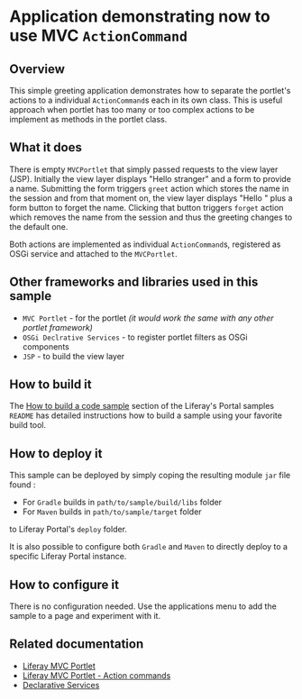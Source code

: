 # Application demonstrating now to use MVC `ActionCommand`

## Overview

This simple greeting application demonstrates how to separate the portlet's actions to a individual `ActionCommand`s each in its own class. This is useful approach when portlet has too many or too complex actions to be implement as methods in the portlet class.

## What it does

There is empty `MVCPortlet` that simply passed requests to the view layer (JSP). Initially the view layer displays "Hello stranger" and a form to provide a name. Submitting the form triggers `greet` action which stores the name in the session and from that moment on, the view layer displays "Hello <THE NAME PROVIDED>" plus a form button to forget the name. Clicking that button triggers `forget` action which removes the name from the session and thus the greeting changes to the default one.

Both actions are implemented as individual `ActionCommand`s, registered as OSGi service and attached to the `MVCPortlet`.

## Other frameworks and libraries used in this sample

- `MVC Portlet` - for the portlet _(it would work the same with any other portlet framework)_
- `OSGi Declrative Services` - to register portlet filters as OSGi components
- `JSP` - to build the view layer

## How to build it

The [How to build a code sample](https://github.com/liferay/liferay-code-samples/blob/master/portal/README.md#liferay-code-samples-for-liferay-portal) section of the Liferay's Portal samples `README` has detailed instructions how to build a sample using your favorite build tool.

## How to deploy it

This sample can be deployed by simply coping the resulting module `jar` file found :

- For `Gradle` builds in `path/to/sample/build/libs` folder
- For `Maven` builds in `path/to/sample/target` folder

to Liferay Portal's `deploy` folder. 

It is also possible to configure both `Gradle` and `Maven` to directly deploy to a specific Liferay Portal instance.

## How to configure it

There is no configuration needed. Use the applications menu to add the sample to a page and experiment with it.

## Related documentation

- [Liferay MVC Portlet](https://portal.liferay.dev/docs/7-1/tutorials/-/knowledge_base/t/liferay-mvc-portlet)
- [Liferay MVC Portlet - Action commands](https://portal.liferay.dev/docs/7-1/tutorials/-/knowledge_base/t/mvc-action-command)
- [Declarative Services](https://portal.liferay.dev/docs/7-1/tutorials/-/knowledge_base/t/osgi-services-and-dependency-injection-with-declarative-services)
